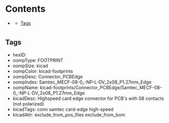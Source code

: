 



Contents
========

* [](#)
	* [Tags](#tags)

# 

## Tags

- hexID: 
- oompType: FOOTPRINT
- oompSize: kicad
- oompColor: kicad-footprints
- oompDesc: Connector_PCBEdge
- oompIndex: Samtec_MECF-08-0_-NP-L-DV_2x08_P1.27mm_Edge
- oompName: kicad-footprints/Connector_PCBEdge/Samtec_MECF-08-0_-NP-L-DV_2x08_P1.27mm_Edge
- kicadDesc: Highspeed card edge connector for PCB's with 08 contacts (not polarized)
- kicadTags: conn samtec card-edge high-speed
- kicadAttr: exclude_from_pos_files exclude_from_bom
